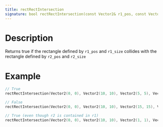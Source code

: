 ```yaml
---
title: rectRectIntersection
signature: bool rectRectIntersection(const Vector2& r1_pos, const Vector2& r1_size, const Vector2& r2_pos, const Vector2& r2_size)
---
```


# Description
Returns true if the rectangle defined by `r1_pos` and `r1_size` collides with the rectangle defined by `r2_pos` and `r2_size`

# Example
``` c++
// True
rectRectIntersection(Vector2(0, 0), Vector2(10, 10), Vector2(5, 5), Vector2(10, 10));

// False
rectRectIntersection(Vector2(0, 0), Vector2(10, 10), Vector2(15, 15), Vector2(5, 5));

// True (even though r2 is contained in r1)
rectRectIntersection(Vector2(0, 0), Vector2(10, 10), Vector2(1, 1), Vector2(9, 9));



```
